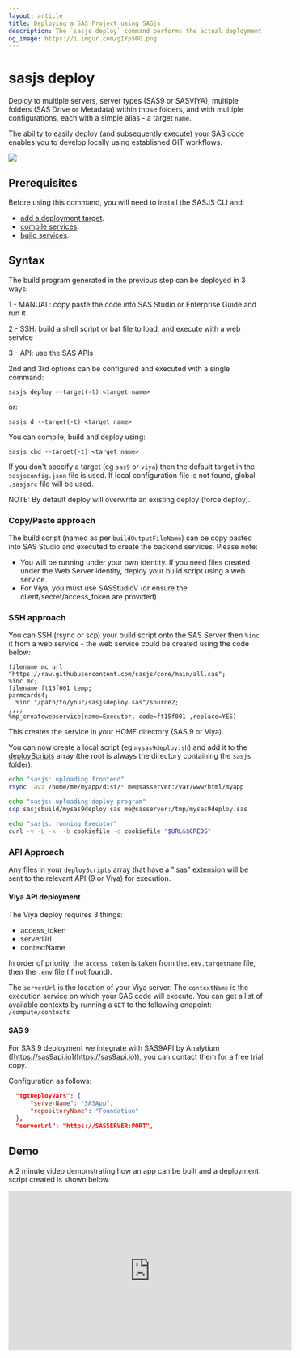 ```yaml
---
layout: article
title: Deploying a SAS Project using SASjs
description: The `sasjs deploy` command performs the actual deployment of a SASjs project into SAS 9 or Viya
og_image: https://i.imgur.com/gIYp5OG.png
---
```


# sasjs deploy

Deploy to multiple servers, server types (SAS9 or SASVIYA), multiple folders (SAS Drive or Metadata) within those folders, and with multiple configurations, each with a simple alias - a target `name`.

The ability to easily deploy (and subsequently execute) your SAS code enables you to develop locally using established GIT workflows.

![](https://i.imgur.com/gIYp5OG.png)

## Prerequisites

Before using this command, you will need to install the SASJS CLI and:

- [add a deployment target](/add).
- [compile services](/compile).
- [build services](/build).

## Syntax

The build program generated in the previous step can be deployed in 3 ways:

1 - MANUAL: copy paste the code into SAS Studio or Enterprise Guide and run it

2 - SSH: build a shell script or bat file to load, and execute with a web service

3 - API: use the SAS APIs

2nd and 3rd options can be configured and executed with a single command:

```
sasjs deploy --target(-t) <target name>
```

or:

```
sasjs d --target(-t) <target name>
```

You can compile, build and deploy using:

```
sasjs cbd --target(-t) <target name>
```

If you don't specify a target (eg `sas9` or `viya`) then the default target in the `sasjsconfig.json` file is used. If local configuration file is not found, global `.sasjsrc` file will be used.

NOTE: By default deploy will overwrite an existing deploy (force deploy).

### Copy/Paste approach

The build script (named as per `buildOutputFileName`) can be copy pasted into SAS Studio and executed to create the backend services. Please note:

- You will be running under your own identity. If you need files created under the Web Server identity, deploy your build script using a web service.
- For Viya, you must use SASStudioV (or ensure the client/secret/access_token are provided)

### SSH approach

You can SSH (rsync or scp) your build script onto the SAS Server then `%inc` it from a web service - the web service could be created using the code below:

```sas
filename mc url "https://raw.githubusercontent.com/sasjs/core/main/all.sas";
%inc mc;
filename ft15f001 temp;
parmcards4;
  %inc "/path/to/your/sasjsdeploy.sas"/source2;
;;;;
%mp_createwebservice(name=Executor, code=ft15f001 ,replace=YES)
```

This creates the service in your HOME directory (SAS 9 or Viya).

You can now create a local script (eg `mysas9deploy.sh`) and add it to the [deployScripts](https://cli.sasjs.io/sasjsconfig.html#targets_items_anyOf_i0_deployConfig_deployScripts) array (the root is always the directory containing the `sasjs` folder).

```bash
echo "sasjs: uploading frontend"
rsync -avz /home/me/myapp/dist/* me@sasserver:/var/www/html/myapp

echo "sasjs: uploading deploy program"
scp sasjsbuild/mysas9deploy.sas me@sasserver:/tmp/mysas9deploy.sas

echo "sasjs: running Executor"
curl -v -L -k  -b cookiefile -c cookiefile "$URL&$CREDS"
```

### API Approach

Any files in your `deployScripts` array that have a ".sas" extension will be sent to the relevant API (9 or Viya) for execution.

#### Viya API deployment

The Viya deploy requires 3 things:

- access_token
- serverUrl
- contextName

In order of priority, the `access_token` is taken from the`.env.targetname` file, then the `.env` file (if not found).

The `serverUrl` is the location of your Viya server. The `contextName` is the execution service on which your SAS code will execute. You can get a list of available contexts by running a `GET` to the following endpoint: `/compute/contexts`

#### SAS 9

For SAS 9 deployment we integrate with SAS9API by Analytium ([https://sas9api.io](https://sas9api.io)), you can contact them for a free trial copy.

Configuration as follows:

```JSON
  "tgtDeployVars": {
      "serverName": "SASApp",
      "repositoryName": "Foundation"
  },
  "serverUrl": "https://SASSERVER:PORT",
```

## Demo

A 2 minute video demonstrating how an app can be built and a deployment script created is shown below.

<iframe width="560" height="315" src="https://www.youtube.com/embed/hUpBqExNec4" frameborder="0" allow="accelerometer; autoplay; encrypted-media; gyroscope; picture-in-picture" allowfullscreen></iframe>
